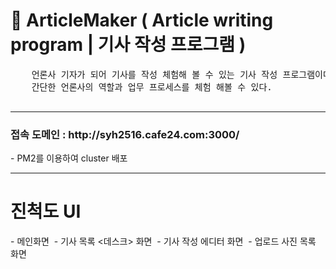 <h1> 📰 ArticleMaker ( Article writing program | 기사 작성 프로그램 ) </h1>
<div>  
  <pre>
    언론사 기자가 되어 기사를 작성 체험해 볼 수 있는 기사 작성 프로그램이다.
    간단한 언론사의 역할과 업무 프로세스를 체험 해볼 수 있다.
  </pre>
</div>
<hr/>

<div>
<h3>접속 도메인 : http://syh2516.cafe24.com:3000/</h3>
  - PM2를 이용하여 cluster 배포  
</div>
<hr/>

<h1>진척도 UI</h1>     
- 메인화면
<img src="https://github.com/yhyoon1004/ArticleMaker/assets/79188190/99873098-b343-4f45-a92f-ece24ed89543" alt=""/>
- 기사 목록 <데스크> 화면
<img src="https://github.com/yhyoon1004/ArticleMaker/assets/79188190/324756fe-1172-4104-8731-b9505026d414" alt=""/>
- 기사 작성 에디터 화면
<img src="https://github.com/yhyoon1004/ArticleMaker/assets/79188190/073578ac-15d2-4e43-b874-b162d0abac6e" alt=""/>
- 업로드 사진 목록 화면
<img src="https://github.com/yhyoon1004/ArticleMaker/assets/79188190/992fd388-f3d6-4f2a-a6bf-61b63006f36f" alt=""/>

